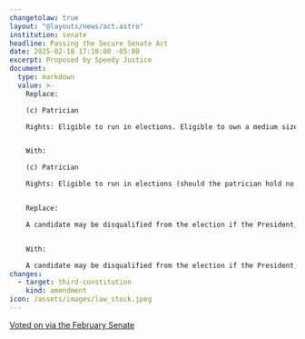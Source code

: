 ```yaml
---
changetolaw: true
layout: "@layouts/news/act.astro"
institution: senate
headline: Passing the Secure Senate Act
date: 2025-02-18 17:10:00 -05:00
excerpt: Proposed by Speedy Justice
document:
  type: markdown
  value: >-
    Replace: 

    (c) Patrician

    Rights: Eligible to run in elections. Eligible to own a medium sized bunker (the bunker must be approved by the Secretary of the Interior prior to construction).


    With: 

    (c) Patrician

    Rights: Eligible to run in elections (should the patrician hold no other positions in foreign governments). Eligible to own a medium sized bunker (the bunker must be approved by the Secretary of the Interior prior to construction). 


    Replace:

    A candidate may be disqualified from the election if the President, Secretary of Defense, and the Secretary of the Interior agree. The candidate must be notified of being disqualified before the opening of the polls for the disqualification to be valid.


    With:

    A candidate may be disqualified from the election if the President, Secretary of Defense, and the Secretary of the Interior agree. The candidate must be notified of being disqualified before the opening of the polls for the disqualification to be valid. Potential candidates with multiple citizenships may be disqualified if the trio unanimously agrees the citizenship creates a security threat, and must renounce the problematic citizenships to appeal the decision
changes:
  - target: third-constitution
    kind: amendment
icon: /assets/images/law_stock.jpeg
---
```

[Voted on via the February Senate](https://discord.com/channels/558071874161082368/1341532390669160458/1341532390669160458)
